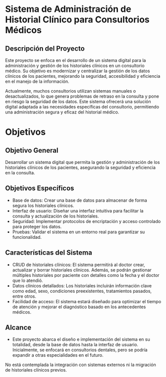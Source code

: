 # Sistema de Administración de Historial Clínico para Consultorios Médicos
## Descripción del Proyecto
Este proyecto se enfoca en el desarrollo de un sistema digital para la administración y gestión de los historiales clínicos en un consultorio médico. Su objetivo es modernizar y centralizar la gestión de los datos clínicos de los pacientes, mejorando la seguridad, accesibilidad y eficiencia en el manejo de la información.

Actualmente, muchos consultorios utilizan sistemas manuales o desactualizados, lo que genera problemas de retraso en la consulta y pone en riesgo la seguridad de los datos. Este sistema ofrecerá una solución digital adaptada a las necesidades específicas del consultorio, permitiendo una administración segura y eficaz del historial médico.

# Objetivos
## Objetivo General
 Desarrollar un sistema digital que permita la gestión y administración de los historiales clínicos de los pacientes, asegurando la seguridad y eficiencia en la consulta.
## Objetivos Específicos
* Base de datos: Crear una base de datos para almacenar de forma segura los historiales clínicos.
* Interfaz de usuario: Diseñar una interfaz intuitiva para facilitar la consulta y actualización de los historiales.
* Seguridad: Implementar protocolos de encriptación y acceso controlado para proteger los datos.
* Pruebas: Validar el sistema en un entorno real para garantizar su funcionalidad.
## Características del Sistema
* CRUD de historiales clínicos: El sistema permitirá al doctor crear, actualizar y borrar historiales clínicos. Además, se podrán gestionar múltiples historiales por paciente con detalles como la fecha y el doctor que lo atendió.
* Datos clínicos detallados: Los historiales incluirán información clave como edad, sexo, condiciones preexistentes, tratamientos pasados, entre otros.
* Facilidad de acceso: El sistema estará diseñado para optimizar el tiempo de atención y mejorar el diagnóstico basado en los antecedentes médicos.
## Alcance
* Este proyecto abarca el diseño e implementación del sistema en su totalidad, desde la base de datos hasta la interfaz de usuario. Inicialmente, se enfocará en consultorios dentales, pero se podría expandir a otras especialidades en el futuro.

No está contemplada la integración con sistemas externos ni la migración de historiales clínicos previos.
